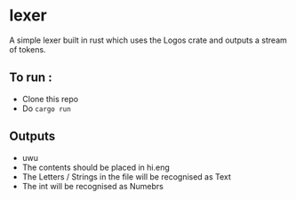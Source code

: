 # lexer

A simple lexer built in rust which uses the Logos crate and outputs a stream of tokens.

## To run :

- Clone this repo
- Do `cargo run`

## Outputs
- uwu
- The contents should be placed in hi.eng
- The Letters / Strings in the file will be recognised as Text
- The int will be recognised as Numebrs
